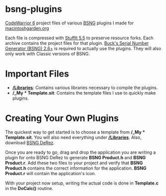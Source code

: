 # bsng-plugins
[CodeWarrior 6](https://macintoshgarden.org/apps/codewarrior-6) project files of various [BSNG](https://macintoshgarden.org/apps/bucks-serial-number-generator-bsng) plugins I made for [macintoshgarden.org](https://macintoshgarden.org/)

Each file is compressed with [StuffIt 5.5](https://macintoshgarden.org/apps/stuffit-expander-55) to preserve resource forks. Each archive contains the project files for that plugin. [Buck's Serial Number Generator (BSNG) 2.6+](https://macintoshgarden.org/apps/bucks-serial-number-generator-bsng) is required to actually use the plugins. They will also only work with Classic versions of BSNG.

# Important Files
* **[/Libraries](Libraries/)**: Contains various libraries necessary to compile the plugins.
* **/_My * Template.sit**: Contains the template files I use to quickly make plugins.

# Creating Your Own Plugins
The quickest way to get started is to choose a template from **/_My * Template.sit**.  You will also need everything under **[/Libraries](Libraries/)**. Also, download [BSNG DeRez](https://github.com/siddhartha77/bsng-derez).

Once you are ready to go, drag and drop the application you are writing a plugin for onto BSNG DeRez to generate **BSNG Product.h** and **BSNG Product.r**. Add these two files to your project and verify that **BSNG Product.h** contains the correct information for the application. **BSNG Product.r** will contain the application's icon.

With your project now setup, writing the actual code is done in **Template.c** in the **DoCalc()** routine.
